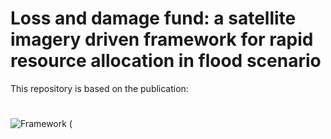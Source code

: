 # Loss and damage fund: a satellite imagery driven framework for rapid resource allocation in flood scenario
This repository is based on the publication: 
# 
![Framework (](https://github.com/jeremyEudaric/SIFRAF/assets/79277563/3fa837f3-75c6-496d-a4d6-893551985ef6)
